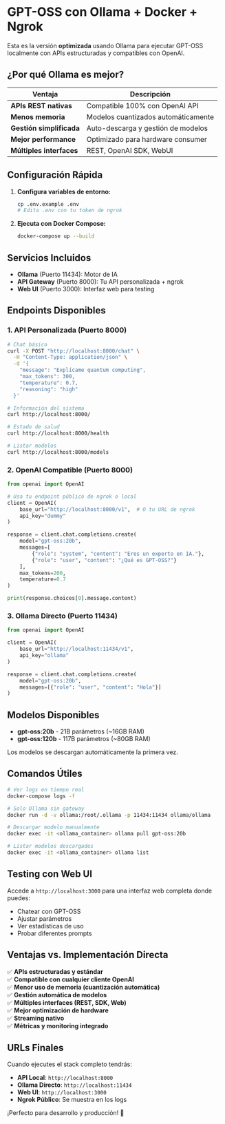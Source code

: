 # GPT-OSS con Ollama + Docker + Ngrok

Esta es la versión **optimizada** usando Ollama para ejecutar GPT-OSS localmente con APIs estructuradas y compatibles con OpenAI.

## ¿Por qué Ollama es mejor?

| Ventaja | Descripción |
|---------|-------------|
| **APIs REST nativas** | Compatible 100% con OpenAI API |
| **Menos memoria** | Modelos cuantizados automáticamente |
| **Gestión simplificada** | Auto-descarga y gestión de modelos |
| **Mejor performance** | Optimizado para hardware consumer |
| **Múltiples interfaces** | REST, OpenAI SDK, WebUI |

## Configuración Rápida

1. **Configura variables de entorno:**
   ```bash
   cp .env.example .env
   # Edita .env con tu token de ngrok
   ```

2. **Ejecuta con Docker Compose:**
   ```bash
   docker-compose up --build
   ```

## Servicios Incluidos

- **Ollama** (Puerto 11434): Motor de IA
- **API Gateway** (Puerto 8000): Tu API personalizada + ngrok
- **Web UI** (Puerto 3000): Interfaz web para testing

## Endpoints Disponibles

### 1. API Personalizada (Puerto 8000)
```bash
# Chat básico
curl -X POST "http://localhost:8000/chat" \
  -H "Content-Type: application/json" \
  -d '{
    "message": "Explícame quantum computing",
    "max_tokens": 300,
    "temperature": 0.7,
    "reasoning": "high"
  }'

# Información del sistema
curl http://localhost:8000/

# Estado de salud
curl http://localhost:8000/health

# Listar modelos
curl http://localhost:8000/models
```

### 2. OpenAI Compatible (Puerto 8000)
```python
from openai import OpenAI

# Usa tu endpoint público de ngrok o local
client = OpenAI(
    base_url="http://localhost:8000/v1",  # O tu URL de ngrok
    api_key="dummy"
)

response = client.chat.completions.create(
    model="gpt-oss:20b",
    messages=[
        {"role": "system", "content": "Eres un experto en IA."},
        {"role": "user", "content": "¿Qué es GPT-OSS?"}
    ],
    max_tokens=200,
    temperature=0.7
)

print(response.choices[0].message.content)
```

### 3. Ollama Directo (Puerto 11434)
```python
from openai import OpenAI

client = OpenAI(
    base_url="http://localhost:11434/v1",
    api_key="ollama"
)

response = client.chat.completions.create(
    model="gpt-oss:20b",
    messages=[{"role": "user", "content": "Hola"}]
)
```

## Modelos Disponibles

- **gpt-oss:20b** - 21B parámetros (~16GB RAM)
- **gpt-oss:120b** - 117B parámetros (~80GB RAM)

Los modelos se descargan automáticamente la primera vez.

## Comandos Útiles

```bash
# Ver logs en tiempo real
docker-compose logs -f

# Solo Ollama sin gateway
docker run -d -v ollama:/root/.ollama -p 11434:11434 ollama/ollama

# Descargar modelo manualmente
docker exec -it <ollama_container> ollama pull gpt-oss:20b

# Listar modelos descargados
docker exec -it <ollama_container> ollama list
```

## Testing con Web UI

Accede a `http://localhost:3000` para una interfaz web completa donde puedes:
- Chatear con GPT-OSS
- Ajustar parámetros
- Ver estadísticas de uso
- Probar diferentes prompts

## Ventajas vs. Implementación Directa

✅ **APIs estructuradas y estándar**  
✅ **Compatible con cualquier cliente OpenAI**  
✅ **Menor uso de memoria (cuantización automática)**  
✅ **Gestión automática de modelos**  
✅ **Múltiples interfaces (REST, SDK, Web)**  
✅ **Mejor optimización de hardware**  
✅ **Streaming nativo**  
✅ **Métricas y monitoring integrado**

## URLs Finales

Cuando ejecutes el stack completo tendrás:
- **API Local**: `http://localhost:8000`
- **Ollama Directo**: `http://localhost:11434`
- **Web UI**: `http://localhost:3000`
- **Ngrok Público**: Se muestra en los logs

¡Perfecto para desarrollo y producción! 🚀